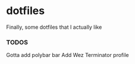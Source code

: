 # dotfiles

Finally, some dotfiles that I actually like

### TODOS
Gotta add polybar bar
Add Wez Terminator profile
